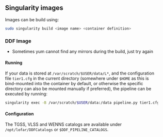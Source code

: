 ## Singularity images ##
Images can be build using:
```bash
sudo singularity build <image name> <container definition>
```
### DDF Image ###
* Sometimes yum cannot find any mirrors during the build, just try again

#### Running ####
If your data is stored at `/var/scratch/$USER/data/L*`, and the configuration file `tier1.cfg` in the current directory (somewhere under `$HOME` as this is bind-mounted into the container by default, or otherwise the specific directory can also be mounted manually if preferred), the pipeline can be executed by running:
```bash
singularity exec -B /var/scratch/$USER/data:/data pipeline.py tier1.cfg
```

#### Configuration ####
The TGSS, VLSS and WENNS catalogs are available under `/opt/lofar/DDFCatalogs` or `$DDF_PIPELINE_CATALOGS`.